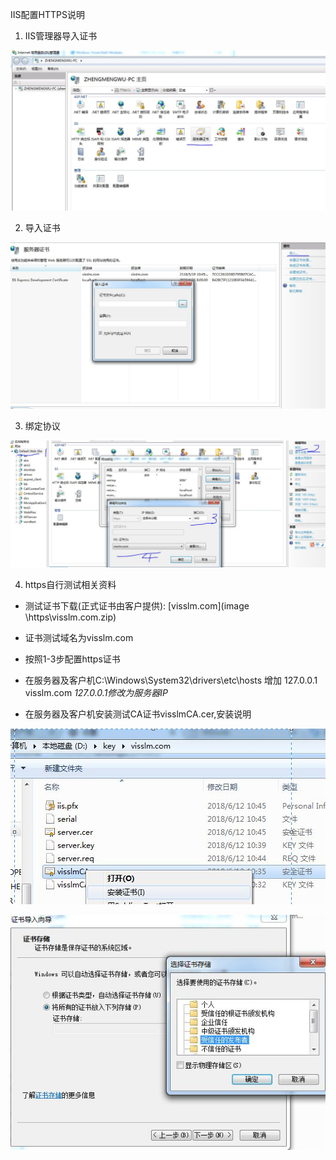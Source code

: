 IIS配置HTTPS说明

 1. IIS管理器导入证书

   ![](image\https\server.JPG)

 2. 导入证书

  ![](image\https\importkey.JPG)

 3. 绑定协议

  ![](image\https\binding.JPG)

 4. https自行测试相关资料

  * 测试证书下载(正式证书由客户提供): [visslm.com](image    \https\visslm.com.zip)
  * 证书测试域名为visslm.com
  * 按照1-3步配置https证书
  * 在服务器及客户机C:\Windows\System32\drivers\etc\hosts   增加
     127.0.0.1 visslm.com    *127.0.0.1修改为服务器IP*
   
  * 在服务器及客户机安装测试CA证书visslmCA.cer,安装说明
 
   ![](image\https\installkey1.JPG)
  
   ![](image\https\installkey2.JPG)
 
